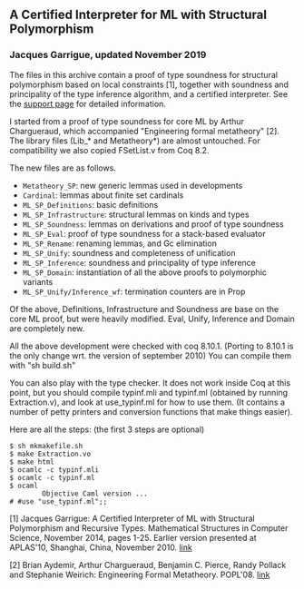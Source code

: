 ## A Certified Interpreter for ML with Structural Polymorphism
### Jacques Garrigue, updated November 2019

The files in this archive contain a proof of type soundness for structural
polymorphism based on local constraints [1], together with soundness
and principality of the type inference algorithm, and a certified interpreter.
See the
[support page](http://www.math.nagoya-u.ac.jp/~garrigue/papers/aplas2010.html)
for detailed information.

I started from a proof of type soundness for core ML by Arthur
Chargueraud, which accompanied "Engineering formal metatheory" [2].
The library files (Lib_* and Metatheory*) are almost untouched.
For compatibility we also copied FSetList.v from Coq 8.2.

The new files are as follows.
* `Metatheory_SP`: new generic lemmas used in developments
* `Cardinal`: lemmas about finite set cardinals
* `ML_SP_Definitions`: basic definitions
* `ML_SP_Infrastructure`: structural lemmas on kinds and types
* `ML_SP_Soundness`: lemmas on derivations and proof of type soundness
* `ML_SP_Eval`: proof of type soundness for a stack-based evaluator
* `ML_SP_Rename`: renaming lemmas, and Gc elimination
* `ML_SP_Unify`: soundness and completeness of unification
* `ML_SP_Inference`: soundness and principality of type inference
* `ML_SP_Domain`: instantiation of all the above proofs to polymorphic variants
* `ML_SP_Unify/Inference_wf`: termination counters are in Prop

Of the above, Definitions, Infrastructure and Soundness are base on
the core ML proof, but were heavily modified.
Eval, Unify, Inference and Domain are completely new.

All the above development were checked with coq 8.10.1.
(Porting to 8.10.1 is the only change wrt. the version of september 2010)
You can compile them with "sh build.sh"

You can also play with the type checker. It does not work inside Coq
at this point, but you should compile typinf.mli and typinf.ml
(obtained by running Extraction.v), and look at use_typinf.ml for how
to use them. (It contains a number of petty printers and conversion
functions that make things easier).

Here are all the steps: (the first 3 steps are optional)
```
$ sh mkmakefile.sh
$ make Extraction.vo
$ make html
$ ocamlc -c typinf.mli
$ ocamlc -c typinf.ml
$ ocaml
        Objective Caml version ...
# #use "use_typinf.ml";;
```

[1] Jacques Garrigue: A Certified Interpreter of ML with Structural
                      Polymorphism and Recursive Types.
    Mathematical Structures in Computer Science, November 2014, pages 1-25.
    Earlier version presented at APLAS'10, Shanghai, China, November 2010.
    [link](http://www.math.nagoya-u.ac.jp/~garrigue/papers/aplas2010.html)

[2] Brian Aydemir, Arthur Chargueraud, Benjamin C. Pierce, Randy Pollack
    and Stephanie Weirich: Engineering Formal Metatheory. POPL'08.
    [link](http://www.chargueraud.org/arthur/research/2007/binders/)

